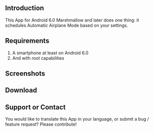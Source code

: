 ## Introduction

This App for Android 6.0 Marshmallow and later does one thing: it schedules Automatic Airplane Mode based on your settings.

## Requirements

1. A smartphone at least on Android 6.0
2. And with root capabilities

## Screenshots

## Download

## Support or Contact

You would like to translate this App in your language, or submit a bug / feature request? Please contribute!
